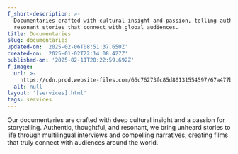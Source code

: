 ```yaml
---
f_short-description: >-
  Documentaries crafted with cultural insight and passion, telling authentic,
  resonant stories that connect with global audiences.
title: Documentaries
slug: documentaries
updated-on: '2025-02-06T08:51:37.650Z'
created-on: '2025-01-02T22:14:08.427Z'
published-on: '2025-02-11T20:22:59.692Z'
f_image:
  url: >-
    https://cdn.prod.website-files.com/66c76273fc85d80131554597/67a477bf2fa417ff4d3b98be_67a4776fbaf63b83ec0fd92d_SERVICES%20%E2%80%93%20DOCUMENTARIES%20(1).avif
  alt: null
layout: '[services].html'
tags: services
---
```


Our documentaries are crafted with deep cultural insight and a passion for storytelling. Authentic, thoughtful, and resonant, we bring unheard stories to life through multilingual interviews and compelling narratives, creating films that truly connect with audiences around the world.
